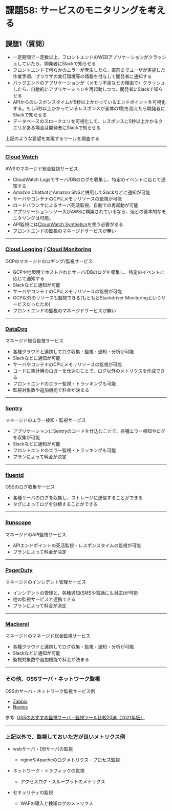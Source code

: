 # 課題58: サービスのモニタリングを考える

## 課題1（質問）

- 一定期間で一定数以上、フロントエンドのWEBアプリケーションがクラッシュしていたら、開発者にSlackで知らせる
- フロントエンドで何らかのエラーが発生したら、直前までユーザが実施した作業手順、ブラウザの実行環境等の情報を付与して開発者に通知する
- バックエンドのアプリケーションが（メモリ不足などの理由で）クラッシュしたら、自動的にアプリケーションを再起動しつつ、開発者にSlackで知らせる
- APIからのレスポンスタイムが5秒以上かかっているエンドポイントを可視化する。もし5秒以上かかっているレスポンスが全体の1割を超えたら開発者にSlackで知らせる
- データベースのスロークエリを可視化して、レスポンスに5秒以上かかるクエリがある場合は開発者にSlackで知らせる

上記のような要望を実現するツールを調査する

---
### [Cloud Watch](https://aws.amazon.com/jp/cloudwatch/)

AWSのマネージド総合監視サービス
- CloudWatch Logsでサーバ/DBのログを収集し、特定のイベントに応じて通知する
- Amazon ChatbotとAmazon SNSと併用してSlackなどに通知が可能
- サーバやコンテナのCPU,メモリリソースの監視が可能
- ロードバランサによるサーバ死活監視、自動での再起動が可能
- アプリケーションリソースがAWSに構築されているなら、殆どの基本的なモニタリングは可能。
- API監視には[CloudWatch Synthetics](https://www.sunnycloud.jp/column/20210909-01/)を使う必要がある
- フロントエンドの監視のマネージドサービスが無い

---
### [Cloud Logging](https://cloud.google.com/logging) / [Cloud Monitoring](https://cloud.google.com/monitoring/)

GCPのマネージドのロギング/監視サービス
- GCPや他環境でホストされたサーバ/DBのログを収集し、特定のイベントに応じて通知する
- Slackなどに通知が可能
- サーバやコンテナのCPU,メモリリソースの監視が可能
- GCP以外のリソースも監視できる(もともとStackdriver Monitoringというサービスだったため)
- フロントエンドの監視のマネージドサービスが無い
---

### [DataDog](https://www.datadoghq.com/ja/)

マネージド総合監視サービス
- 各種クラウドと連携してログ収集・監視・通知・分析が可能
- Slackなどに通知が可能
- サーバやコンテナのCPU,メモリリソースの監視が可能
- コードに集計用のロガーを仕込むことで、ログ以外のメトリクスを作成できる
- フロントエンドのエラー監視・トラッキングも可能
- 監視対象数や追加機能で料金が決まる
---

### [Sentry](https://sentry.io/welcome/)

マネージドのエラー検知・監視サービス
- アプリケーションにSentryのコードを仕込むことで、各種エラー検知やログを収集が可能
- Slackなどに通知が可能
- フロントエンドのエラー監視・トラッキングも可能
- プランによって料金が決定
---

### [fluentd](https://www.fluentd.org/)

OSSのログ収集サービス
- 各種サーバのログを収集し、ストレージに送信することができる
- タグによってログを分類することができる
---

### [Runscope](https://www.runscope.com/)

マネージドのAPI監視サービス
- APIエンドポイントの死活監視・レスポンスタイムの監視が可能
- プランによって料金が決定
---

### [PagerDuty](https://www.pagerduty.com/)

マネージドのインシデント管理サービス
- インシデントの管理と、各種通知(SMSや電話にも対応)が可能
- 他の監視サービスと連携できる
- プランによって料金が決定
---

### [Mackerel](https://ja.mackerel.io/)

マネージドのマネージド総合監視サービス
- 各種クラウドと連携してログ収集・監視・通知・分析が可能
- Slackなどに通知が可能
- 監視対象数や追加機能で料金が決まる
---

### その他、OSSサーバ・ネットワーク監視

OSSのサーバ・ネットワーク監視サービス例
- [Zabbix](https://www.zabbix.com/jp)
- [Nagios](https://www.nagios.org/)

参考: [OSSのおすすめ監視サーバ・監視ツール比較20選（2021年版）](https://www.designet.co.jp/ossinfo/selection/monitoring-server.html)

---

### 上記以外で、監視しておいた方が良いメトリクス例

- webサーバ・DBサーバの監視
  - nginxやApacheのログメトリクス・プロセス監視

- ネットワーク・トラフィックの監視
  - アクセスログ・スループットのメトリクス


- セキュリティの監視
   - WAFの導入と検知ログのメトリクス
